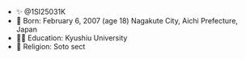 - ✨ @1SI25031K
- 🌱 Born: February 6, 2007 (age 18)  Nagakute City, Aichi Prefecture, Japan
- 🧑‍🎓 Education: Kyushiu University
- 🪯 Religion: Soto sect

<!---
1SI25031K/1SI25031K is a ✨ special ✨ repository because its `README.md` (this file) appears on your GitHub profile.
You can click the Preview link to take a look at your changes.
--->
